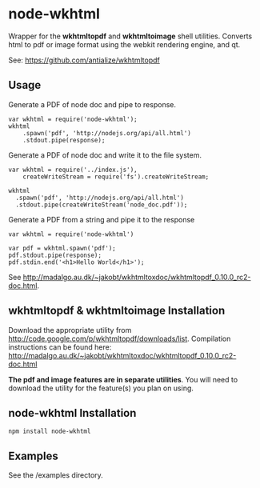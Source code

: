 # node-wkhtml

Wrapper for the **wkhtmltopdf** and **wkhtmltoimage** shell utilities. Converts html to pdf or image format using the webkit rendering engine, and qt.

See: https://github.com/antialize/wkhtmltopdf

## Usage
Generate a PDF of node doc and pipe to response.

    var wkhtml = require('node-wkhtml');
    wkhtml
        .spawn('pdf', 'http://nodejs.org/api/all.html')
        .stdout.pipe(response);
      
Generate a PDF of node doc and write it to the file system.

    var wkhtml = require('../index.js'),
        createWriteStream = require('fs').createWriteStream;
        
    wkhtml
      .spawn('pdf', 'http://nodejs.org/api/all.html')
      .stdout.pipe(createWriteStream('node_doc.pdf'));


Generate a PDF from a string and pipe it to the response
    
    var wkhtml = require('node-wkhtml')
    
    var pdf = wkhtml.spawn('pdf');
    pdf.stdout.pipe(response);
    pdf.stdin.end('<h1>Hello World</h1>');

See http://madalgo.au.dk/~jakobt/wkhtmltoxdoc/wkhtmltopdf_0.10.0_rc2-doc.html.


## wkhtmltopdf & wkhtmltoimage Installation

Download the appropriate utility from http://code.google.com/p/wkhtmltopdf/downloads/list. Compilation instructions can be found here: http://madalgo.au.dk/~jakobt/wkhtmltoxdoc/wkhtmltopdf_0.10.0_rc2-doc.html

**The pdf and image features are in separate utilities**. You will need to download the utility for the feature(s) you plan on using.

## node-wkhtml Installation

    npm install node-wkhtml
    
## Examples
See the /examples directory.

